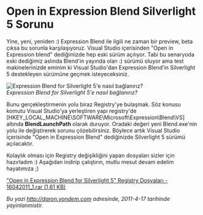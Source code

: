 # Open in Expression Blend Silverlight 5 Sorunu
Yine, yeni, yeniden :) Expression Blend ile ilgili ne zaman bir preview,
beta çıksa bu sorunla karşılaşıyoruz. Visual Studio içerisinden "Open in
Expression blend" dediğimizde hep eski sürüm açılıyor. Tabi bu senaryoda
eski dediğimiz aslında Blend'in yayında olan :) sürümü oluyor ama test
makinelerinizde eminim ki Visual Studio'dan Expression Blend'in
Silverlight 5 destekleyen sürümüne geçmek isteyeceksiniz.

![Expression Blend for Silverlight 5'e nasıl
bağlanırız?](media/Open_in_Expression_Blend_Silverlight_5_Sorunu/16042011_2.png)\
*Expression Blend for Silverlight 5'e nasıl bağlanırız?*

Bunu gerçekleştirmenin yolu biraz Registry'ye bulaşmak. Söz konusu
komutu Visual Studio'ya yerleştiren yapı registry'de
[HKEY\_LOCAL\_MACHINE\\SOFTWARE\\Microsoft\\Expression\\Blend\\VS]
altında **BlendLaunchPath** olarak duruyor. Oradaki değeri yeni
Blend.exe'nin yolu ile değiştirerek sorunu çözebilirsiniz. Böylece artık
Visual Studio içerisinde "Open in Expression Blend" dediğinizde
Silverlight 5 sürümü açılacaktır.

Kolaylık olması için Registry değişikliğini yapan dosyaları sizler için
hazırladım :) Aşağıdan indirip çalıştırın, mutlu mesut devam edelim
hayatımıza ;)

["Open in Expression Blend for Silverlight 5" Registry Dosyaları -
16042011\_1.rar (1,61
KB)](media/Open_in_Expression_Blend_Silverlight_5_Sorunu/16042011_1.rar)



*Bu yazi http://daron.yondem.com adresinde, 2011-4-17 tarihinde yayinlanmistir.*
